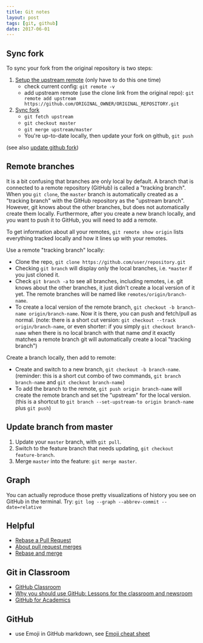 ```yaml
---
title: Git notes
layout: post
tags: [git, github]
date: 2017-06-01
---
```


##  Sync fork

To sync your fork from the original repository is two steps:

1. [Setup the upstream remote](https://help.github.com/articles/configuring-a-remote-for-a-fork/) (only have to do this one time)
    - check current config: `git remote -v`
    - add upstream remote (use the clone link from the original repo): `git remote add upstream https://github.com/ORIGINAL_OWNER/ORIGINAL_REPOSITORY.git`
2. [Sync fork](https://help.github.com/articles/syncing-a-fork/)
    - `git fetch upstream`
    - `git checkout master`
    - `git merge upstream/master`
    - You're up-to-date locally, then update your fork on github, `git push`

(see also [update github fork](https://evanwill.github.io/_drafts/notes/git-update-fork.html))

## Remote branches 

It is a bit confusing that branches are only local by default.
A branch that is connected to a remote repository (GitHub) is called a "tracking branch".
When you `git clone`, the `master` branch is automatically created as a "tracking branch" with the GitHub repository as the "upstream branch".
However, git knows about the other branches, but does not automatically create them locally.
Furthermore, after you create a new branch locally, and you want to push it to GitHub, you will need to add a remote. 

To get information about all your remotes, `git remote show origin` lists everything tracked locally and how it lines up with your remotes.

Use a remote "tracking branch" locally:

- Clone the repo, `git clone https://github.com/user/repository.git`
- Checking `git branch` will display only the local branches, i.e. `*master` if you just cloned it.
- Check `git branch -a` to see all branches, including remotes, i.e. git knows about the other branches, it just didn't create a local version of it yet. The remote branches will be named like `remotes/origin/branch-name`.
- To create a local version of the remote branch, `git checkout -b branch-name origin/branch-name`. Now it is there, you can push and fetch/pull as normal. (note: there is a short cut version: `git checkout --track origin/branch-name`, or even shorter: if you simply `git checkout branch-name` when there is no local branch with that name *and* it exactly matches a remote branch git will automatically create a local "tracking branch")

Create a branch locally, then add to remote:

- Create and switch to a new branch, `git checkout -b branch-name`. (reminder: this is a short cut combo of two commands, `git branch branch-name` and `git checkout branch-name`)
- To add the branch to the remote, `git push origin branch-name` will create the remote branch and set the "upstream" for the local version. (this is a shortcut to `git branch --set-upstream-to origin branch-name` plus `git push`)

## Update branch from master

1. Update your `master` branch, with `git pull`. 
2. Switch to the feature branch that needs updating, `git checkout feature-branch`.
3. Merge `master` into the feature: `git merge master`. 

## Graph

You can actually reproduce those pretty visualizations of history you see on GitHub in the terminal. 
Try: `git log --graph --abbrev-commit --date=relative`

## Helpful

- [Rebase a Pull Request](https://github.com/edx/edx-platform/wiki/How-to-Rebase-a-Pull-Request)
- [About pull request merges](https://help.github.com/articles/about-pull-request-merges/)
- [Rebase and merge](https://github.com/blog/2243-rebase-and-merge-pull-requests)

## Git in Classroom

- [GitHub Classroom](https://classroom.github.com/)
- [Why you should use GitHub: Lessons for the classroom and newsroom](http://www.storybench.org/use-github-lessons-classroom-newsroom/)
- [GitHub for Academics](http://www.digitalpedagogylab.com/hybridped/push-pull-fork-github-for-academics/)

## GitHub

- use Emoji in GitHub markdown, see [Emoji cheat sheet](https://www.webpagefx.com/tools/emoji-cheat-sheet/)
